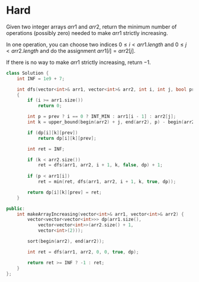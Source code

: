 # Hard

Given two integer arrays $arr1$ and $arr2$, return the minimum number of operations (possibly zero) needed to make $arr1$ strictly increasing.

In one operation, you can choose two indices $0 \leq i < arr1.length$ and $0 \leq j < arr2.length$ and do the assignment $arr1[i] = arr2[j]$.

If there is no way to make $arr1$ strictly increasing, return $-1$.

```cpp
class Solution {
    int INF = 1e9 + 7;

    int dfs(vector<int>& arr1, vector<int>& arr2, int i, int j, bool prev, vector<vector<vector<int>>>& dp)
    {
        if (i >= arr1.size())
            return 0;

        int p = prev ? i == 0 ? INT_MIN : arr1[i - 1] : arr2[j];
        int k = upper_bound(begin(arr2) + j, end(arr2), p) - begin(arr2);

        if (dp[i][k][prev])
            return dp[i][k][prev];

        int ret = INF;

        if (k < arr2.size())
            ret = dfs(arr1, arr2, i + 1, k, false, dp) + 1;
        
        if (p < arr1[i])
            ret = min(ret, dfs(arr1, arr2, i + 1, k, true, dp));

        return dp[i][k][prev] = ret;
    }

public:
    int makeArrayIncreasing(vector<int>& arr1, vector<int>& arr2) {
        vector<vector<vector<int>>> dp(arr1.size(), 
            vector<vector<int>>(arr2.size() + 1, 
            vector<int>(2)));

        sort(begin(arr2), end(arr2));

        int ret = dfs(arr1, arr2, 0, 0, true, dp);

        return ret >= INF ? -1 : ret;
    }
};
```
